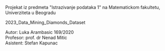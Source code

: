 Projekat iz predmeta "Istrazivanje podataka 1" na Matematickom fakultetu, Univerziteta u Beogradu

2023_Data_Mining_Diamonds_Dataset

Autor: Luka Arambasic 169/2020  
Profesor: prof. dr Nenad Mitic  
Asistent: Stefan Kapunac
